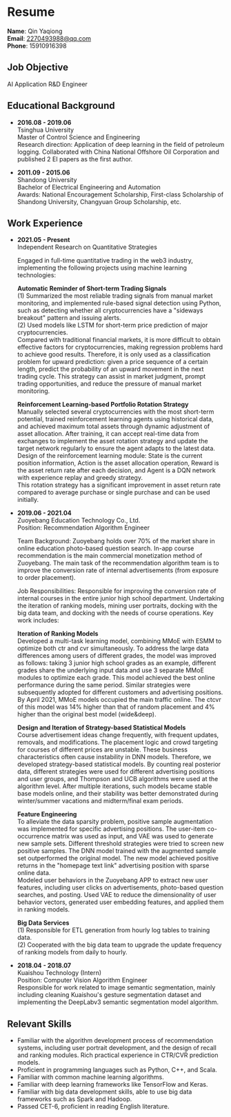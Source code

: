 # Resume

**Name**: Qin Yaqiong  
**Email**: 2270493988@qq.com  
**Phone**: 15910916398  


## Job Objective  
AI Application R&D Engineer  


## Educational Background  

- **2016.08 - 2019.06**  
  Tsinghua University  
  Master of Control Science and Engineering  
  Research direction: Application of deep learning in the field of petroleum logging. Collaborated with China National Offshore Oil Corporation and published 2 EI papers as the first author.  

- **2011.09 - 2015.06**  
  Shandong University  
  Bachelor of Electrical Engineering and Automation  
  Awards: National Encouragement Scholarship, First-class Scholarship of Shandong University, Changyuan Group Scholarship, etc.  


## Work Experience  

- **2021.05 - Present**  
  Independent Research on Quantitative Strategies  

  Engaged in full-time quantitative trading in the web3 industry, implementing the following projects using machine learning technologies:  

  **Automatic Reminder of Short-term Trading Signals**  
  (1) Summarized the most reliable trading signals from manual market monitoring, and implemented rule-based signal detection using Python, such as detecting whether all cryptocurrencies have a "sideways breakout" pattern and issuing alerts.  
  (2) Used models like LSTM for short-term price prediction of major cryptocurrencies.  
  Compared with traditional financial markets, it is more difficult to obtain effective factors for cryptocurrencies, making regression problems hard to achieve good results. Therefore, it is only used as a classification problem for upward prediction: given a price sequence of a certain length, predict the probability of an upward movement in the next trading cycle. This strategy can assist in market judgment, prompt trading opportunities, and reduce the pressure of manual market monitoring.  

  **Reinforcement Learning-based Portfolio Rotation Strategy**  
  Manually selected several cryptocurrencies with the most short-term potential, trained reinforcement learning agents using historical data, and achieved maximum total assets through dynamic adjustment of asset allocation. After training, it can accept real-time data from exchanges to implement the asset rotation strategy and update the target network regularly to ensure the agent adapts to the latest data.  
  Design of the reinforcement learning module: State is the current position information, Action is the asset allocation operation, Reward is the asset return rate after each decision, and Agent is a DQN network with experience replay and greedy strategy.  
  This rotation strategy has a significant improvement in asset return rate compared to average purchase or single purchase and can be used initially.  


- **2019.06 - 2021.04**  
  Zuoyebang Education Technology Co., Ltd.  
  Position: Recommendation Algorithm Engineer  

  Team Background: Zuoyebang holds over 70% of the market share in online education photo-based question search. In-app course recommendation is the main commercial monetization method of Zuoyebang. The main task of the recommendation algorithm team is to improve the conversion rate of internal advertisements (from exposure to order placement).  

  Job Responsibilities: Responsible for improving the conversion rate of internal courses in the entire junior high school department. Undertaking the iteration of ranking models, mining user portraits, docking with the big data team, and docking with the needs of course operations. Key work includes:  

  **Iteration of Ranking Models**  
  Developed a multi-task learning model, combining MMoE with ESMM to optimize both ctr and cvr simultaneously. To address the large data differences among users of different grades, the model was improved as follows: taking 3 junior high school grades as an example, different grades share the underlying input data and use 3 separate MMoE modules to optimize each grade. This model achieved the best online performance during the same period. Similar strategies were subsequently adopted for different customers and advertising positions. By April 2021, MMoE models occupied the main traffic online. The ctcvr of this model was 14% higher than that of random placement and 4% higher than the original best model (wide&deep).  

  **Design and Iteration of Strategy-based Statistical Models**  
  Course advertisement ideas change frequently, with frequent updates, removals, and modifications. The placement logic and crowd targeting for courses of different prices are unstable. These business characteristics often cause instability in DNN models. Therefore, we developed strategy-based statistical models. By counting real posterior data, different strategies were used for different advertising positions and user groups, and Thompson and UCB algorithms were used at the algorithm level. After multiple iterations, such models became stable base models online, and their stability was better demonstrated during winter/summer vacations and midterm/final exam periods.  

  **Feature Engineering**  
  To alleviate the data sparsity problem, positive sample augmentation was implemented for specific advertising positions. The user-item co-occurrence matrix was used as input, and VAE was used to generate new sample sets. Different threshold strategies were tried to screen new positive samples. The DNN model trained with the augmented sample set outperformed the original model. The new model achieved positive returns in the "homepage text link" advertising position with sparse online data.  
  Modeled user behaviors in the Zuoyebang APP to extract new user features, including user clicks on advertisements, photo-based question searches, and posting. Used VAE to reduce the dimensionality of user behavior vectors, generated user embedding features, and applied them in ranking models.  

  **Big Data Services**  
  (1) Responsible for ETL generation from hourly log tables to training data.  
  (2) Cooperated with the big data team to upgrade the update frequency of ranking models from daily to hourly.  


- **2018.04 - 2018.07**  
  Kuaishou Technology (Intern)  
  Position: Computer Vision Algorithm Engineer  
  Responsible for work related to image semantic segmentation, mainly including cleaning Kuaishou's gesture segmentation dataset and implementing the DeepLabv3 semantic segmentation model algorithm.  


## Relevant Skills  

- Familiar with the algorithm development process of recommendation systems, including user portrait development, and the design of recall and ranking modules. Rich practical experience in CTR/CVR prediction models.  
- Proficient in programming languages such as Python, C++, and Scala.  
- Familiar with common machine learning algorithms.  
- Familiar with deep learning frameworks like TensorFlow and Keras.  
- Familiar with big data development skills, able to use big data frameworks such as Spark and Hadoop.  
- Passed CET-6, proficient in reading English literature.
